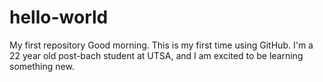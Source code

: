 # hello-world
My first repository
Good morning. This is my first time using GitHub. I'm a 22 year old post-bach student at UTSA, and I am excited to be learning something new. 
